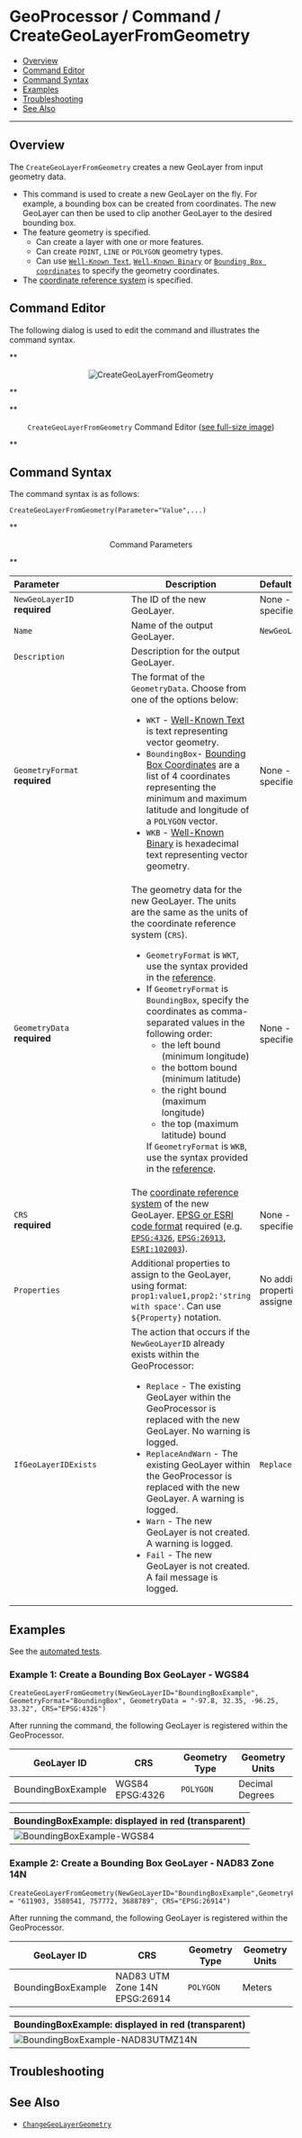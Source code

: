 # GeoProcessor / Command / CreateGeoLayerFromGeometry #

* [Overview](#overview)
* [Command Editor](#command-editor)
* [Command Syntax](#command-syntax)
* [Examples](#examples)
* [Troubleshooting](#troubleshooting)
* [See Also](#see-also)

-------------------------

## Overview ##

The `CreateGeoLayerFromGeometry` creates a new GeoLayer from input geometry data. 

* This command is used to create a new GeoLayer on the fly.
  For example, a bounding box can be created from coordinates.
  The new GeoLayer can then be used to clip another GeoLayer to the desired bounding box.
* The feature geometry is specified. 
    + Can create a layer with one or more features.  
    + Can create `POINT`, `LINE` or `POLYGON` geometry types. 
    + Can use [`Well-Known Text`](https://en.wikipedia.org/wiki/Well-known_text),
      [`Well-Known Binary`](https://en.wikipedia.org/wiki/Well-known_text#Well-known_binary) or
      [`Bounding Box coordinates`](https://wiki.openstreetmap.org/wiki/Bounding_Box) to specify the geometry coordinates. 
* The [coordinate reference system](https://en.wikipedia.org/wiki/Spatial_reference_system) is specified.

## Command Editor ##

The following dialog is used to edit the command and illustrates the command syntax.

**<p style="text-align: center;">
![CreateGeoLayerFromGeometry](CreateGeoLayerFromGeometry.png)
</p>**

**<p style="text-align: center;">
`CreateGeoLayerFromGeometry` Command Editor (<a href="../CreateGeoLayerFromGeometry.png">see full-size image</a>)
</p>**

## Command Syntax ##

The command syntax is as follows:

```text
CreateGeoLayerFromGeometry(Parameter="Value",...)
```
**<p style="text-align: center;">
Command Parameters
</p>**

| **Parameter**&nbsp;&nbsp;&nbsp;&nbsp;&nbsp;&nbsp;&nbsp;&nbsp;&nbsp;&nbsp;&nbsp;&nbsp;&nbsp;&nbsp;&nbsp;&nbsp;&nbsp;&nbsp;&nbsp;&nbsp;&nbsp;&nbsp;&nbsp;&nbsp;&nbsp;&nbsp; | **Description** | **Default**&nbsp;&nbsp;&nbsp;&nbsp;&nbsp;&nbsp;&nbsp;&nbsp;&nbsp;&nbsp;&nbsp;&nbsp;&nbsp;&nbsp;&nbsp;&nbsp;&nbsp;&nbsp; |
| --------------|-----------------|----------------- |
| `NewGeoLayerID`<br>**required** | The ID of the new GeoLayer. | None - must be specified. |
| `Name` | Name of the output GeoLayer. | `NewGeoLayerID` |
| `Description` | Description for the output GeoLayer. | |
| `GeometryFormat`<br>**required** | The format of the `GeometryData`. Choose from one of the options below:<ul><li>`WKT` - [Well-Known Text](https://en.wikipedia.org/wiki/Well-known_text) is text representing vector geometry.</li><li>`BoundingBox`- [Bounding Box Coordinates](https://wiki.openstreetmap.org/wiki/Bounding_Box) are a list of 4 coordinates representing the minimum and maximum latitude and longitude of a `POLYGON` vector.</li><li>`WKB` - [Well-Known Binary](https://en.wikipedia.org/wiki/Well-known_text#Well-known_binary) is hexadecimal text representing vector geometry.</li></ul> | None - must be specified. |
| `GeometryData`<br>**required** | The geometry data for the new GeoLayer. The units are the same as the units of the coordinate reference system (`CRS`).<ul><li>`GeometryFormat` is `WKT`, use the syntax provided in the [reference](https://en.wikipedia.org/wiki/Well-known_text#Well-known_binary).</li><li>If `GeometryFormat` is `BoundingBox`, specify the coordinates as comma-separated values in the following order:<ul><li>the left bound (minimum longitude)</li><li>the bottom bound (minimum latitude)</li><li>the right bound (maximum longitude)</li><li>the top (maximum latitude) bound</li></ul></li>If `GeometryFormat` is `WKB`, use the syntax provided in the [reference](https://en.wikipedia.org/wiki/Well-known_text#Well-known_binary).</li></ul>| None - must be specified.  |
| `CRS` <br> **required** | The [coordinate reference system](https://en.wikipedia.org/wiki/Spatial_reference_system) of the new GeoLayer. [EPSG or ESRI code format](http://spatialreference.org/ref/epsg/) required (e.g. [`EPSG:4326`](http://spatialreference.org/ref/epsg/4326/), [`EPSG:26913`](http://spatialreference.org/ref/epsg/nad83-utm-zone-13n/), [`ESRI:102003`](http://spatialreference.org/ref/esri/usa-contiguous-albers-equal-area-conic/)). |None - must be specified. |
| `Properties` | Additional properties to assign to the GeoLayer, using format: `prop1:value1,prop2:'string with space'`.  Can use `${Property}` notation.  | No additional properties are assigned. |
| `IfGeoLayerIDExists` | The action that occurs if the `NewGeoLayerID` already exists within the GeoProcessor:<ul><li>`Replace` - The existing GeoLayer within the GeoProcessor is replaced with the new GeoLayer. No warning is logged.</li><li>`ReplaceAndWarn` - The existing GeoLayer within the GeoProcessor is replaced with the new GeoLayer. A warning is logged.</li><li>`Warn` - The new GeoLayer is not created. A warning is logged.</li><li>`Fail` - The new GeoLayer is not created. A fail message is logged.</li></ul> | `Replace` | 

## Examples ##

See the [automated tests](https://github.com/OpenWaterFoundation/owf-app-geoprocessor-python-test/tree/master/test/commands/CreateGeoLayerFromGeometry).

### Example 1: Create a Bounding Box GeoLayer - WGS84 ###

```
CreateGeoLayerFromGeometry(NewGeoLayerID="BoundingBoxExample", GeometryFormat="BoundingBox", GeometryData = "-97.8, 32.35, -96.25, 33.32", CRS="EPSG:4326")
```

After running the command, the following GeoLayer is registered within the GeoProcessor.

|GeoLayer ID| CRS | Geometry Type |Geometry Units|
|- | - | - | - |
|BoundingBoxExample|WGS84 EPSG:4326|`POLYGON`|Decimal Degrees|

|BoundingBoxExample: displayed in red (transparent)|
|-|
|![BoundingBoxExample-WGS84](images/BoundingBoxExample_WGS84.png)

### Example 2: Create a Bounding Box GeoLayer - NAD83 Zone 14N ###

```
CreateGeoLayerFromGeometry(NewGeoLayerID="BoundingBoxExample",GeometryFormat="BoundingBox",GeometryData = "611903, 3580541, 757772, 3688789", CRS="EPSG:26914")
```

After running the command, the following GeoLayer is registered within the GeoProcessor.

|GeoLayer ID| CRS | Geometry Type |Geometry Units |
|- | - | - | -|
|BoundingBoxExample|NAD83 UTM Zone 14N EPSG:26914|`POLYGON`|Meters|

|BoundingBoxExample: displayed in red (transparent)|
|-|
|![BoundingBoxExample-NAD83UTMZ14N](images/BoundingBoxExample_UTMZ14N.png)

## Troubleshooting ##

## See Also ##

* [`ChangeGeoLayerGeometry`](../ChangeGeoLayerGeometry/ChangeGeoLayerGeometry.md)
